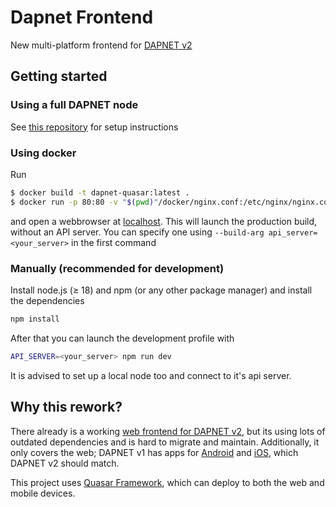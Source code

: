 # Dapnet Frontend

New multi-platform frontend for [DAPNET v2](https://github.com/dapnet-core)

## Getting started
### Using a full DAPNET node
See [this repository](https://github.com/dapnet-core/core) for setup instructions
### Using docker
Run
```bash
$ docker build -t dapnet-quasar:latest .
$ docker run -p 80:80 -v "$(pwd)"/docker/nginx.conf:/etc/nginx/nginx.conf:ro dapnet-quasar:latest
```
and open a webbrowser at [localhost](http://localhost). This will launch the production build, without an API server. You can specify one using `--build-arg api_server=<your_server>` in the first command

### Manually (recommended for development)

Install node.js (≥ 18) and npm (or any other package manager) and install the dependencies
```bash
npm install
```

After that you can launch the development profile with
```bash
API_SERVER=<your_server> npm run dev
```

It is advised to set up a local node too and connect to it's api server.
## Why this rework?
There already is a working [web frontend for DAPNET v2](https://github.com/dapnet-core/web/tree/vuetify), but its using lots of outdated dependencies and is hard to migrate and maintain. Additionally, it only covers the web; DAPNET v1 has apps for [Android](https://github.com/DecentralizedAmateurPagingNetwork/DAPNETApp) and [iOS](https://apps.apple.com/ca/app/dapnet/id1638627303), which DAPNET v2 should match.

This project uses [Quasar Framework](https://quasar.dev/introduction-to-quasar), which can deploy to both the web and mobile devices.
